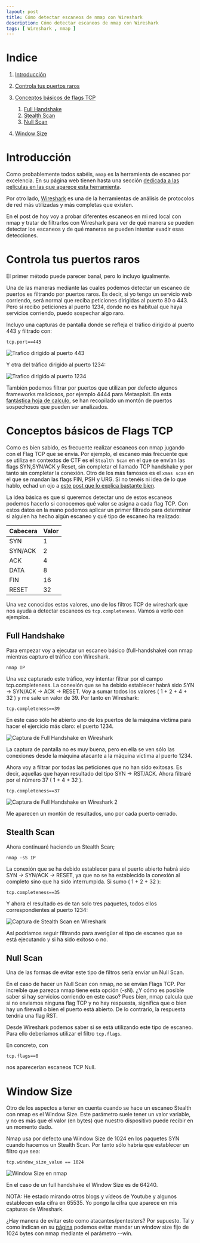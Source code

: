 ```yaml
---
layout: post
title: Cómo detectar escaneos de nmap con Wireshark
description: Cómo detectar escaneos de nmap con Wireshark
tags: [ Wireshark , nmap ]
---
```


# Indice

1. [Introducción](#introduction)

2. [Controla tus puertos raros](#puertos-raros)

3. [Conceptos básicos de flags TCP](#basicos)
    1. [Full Handshake](#full-handshake)
    2. [Stealth Scan](#ss)
    3. [Null Scan](#ns)

4. [Window Size](#window-size)



# Introducción<a id="introduction"></a>

Como probablemente todos sabéis, `nmap` es la herramienta de escaneo por excelencia. En su página web tienen hasta una sección [dedicada a las películas en las que aparece esta herramienta](https://nmap.org/movies/).

Por otro lado, [Wireshark](https://www.wireshark.org/) es una de la herramientas de análisis de protocolos de red más utilizadas y más completas que existen.

En el post de hoy voy a probar diferentes escaneos en mi red local con nmap y tratar de filtrarlos con Wireshark para ver de qué manera se pueden detectar los escaneos y de qué maneras se pueden intentar evadir esas detecciones.


# Controla tus puertos raros <a id="puertos-raros"></a>

El primer método puede parecer banal, pero lo incluyo igualmente.

Una de las maneras mediante las cuales podemos detectar un escaneo de puertos es filtrando por puertos raros. Es decir, si yo tengo un servicio web corriendo, será normal que reciba peticiones dirigidas al puerto 80 o 443. Pero si recibo peticiones al puerto 1234, donde no es habitual que haya servicios corriendo, puedo sospechar algo raro.

Incluyo una capturas de pantalla donde se refleja el tráfico dirigido al puerto 443 y filtrado con: 

```
tcp.port==443
``` 


<img src="../../../../assets/images/Detectar-escaneos-nmap/imagen5.png"
     alt="Trafico dirigido al puerto 443"
     style="float: center; margin-right: 10px; " />

Y otra del tráfico dirigido al puerto 1234:

<img src="../../../../assets/images/Detectar-escaneos-nmap/imagen6.png"
     alt="Trafico dirigido al puerto 1234"
     style="float: center; margin-right: 10px; " />


También podemos filtrar por puertos que utilizan por defecto algunos frameworks maliciosos, por ejemplo 4444 para Metasploit. En esta [fantástica hoja de calculo](https://docs.google.com/spreadsheets/d/17pSTDNpa0sf6pHeRhusvWG6rThciE8CsXTSlDUAZDyo/edit#gid=0), se han recopilado un montón de puertos sospechosos que pueden ser analizados. 


# Conceptos básicos de Flags TCP<a id="basicos"></a>

Como es bien sabido, es frecuente realizar escaneos con nmap jugando con el Flag TCP que se envía. Por ejemplo, el escaneo más frecuente que se utiliza en contextos de CTF es el `Stealth Scan` en el que se envían las flags SYN,SYN/ACK y Reset, sin completar el llamado TCP handshake y por tanto sin completar la conexión. Otro de los más famosos es el `xmas scan` en el que se mandan las flags FIN, PSH y URG. Si no tenéis ni idea de lo que hablo, echad un ojo a [este post que lo explica bastante bien](https://www.eduardocollado.com/2020/03/13/flags-de-tcp/). 

La idea básica es que si queremos detectar uno de estos escaneos podemos hacerlo si conocemos qué valor se asigna a cada flag TCP. Con estos datos en la mano podemos aplicar un primer filtrado para determinar si alguien ha hecho algún escaneo y qué tipo de escaneo ha realizado:

| Cabecera |  Valor| 
|---	|---	|
|   SYN	|   1|
|   SYN/ACK	|2|
|   ACK|   4| 
|   DATA|   8| 
|   FIN|   16| 
|   RESET|  32| 

Una vez conocidos estos valores, uno de los filtros TCP de wireshark que nos ayuda a detectar escaneos es `tcp.completeness`. Vamos a verlo con ejemplos.

## Full Handshake <a id="full-handshake"></a>

Para empezar voy a ejecutar un escaneo básico (full-handshake) con nmap mientras capturo el tráfico con Wireshark.

````
nmap IP
````

Una vez capturado este tráfico, voy intentar filtrar por el campo tcp.completeness. La conexión que se ha debido establecer habrá sido SYN -> SYN/ACK -> ACK -> RESET. Voy a sumar todos los valores ( 1 + 2 + 4 + 32 ) y me sale un valor de 39. Por tanto en Wireshark:

```
tcp.completeness==39
```

En este caso sólo he abierto uno de los puertos de la máquina víctima para hacer el ejercicio más claro: el puerto 1234. 

<img src="../../../../assets/images/Detectar-escaneos-nmap/imagen1.png"
     alt="Captura de Full Handshake en Wireshark"
     style="float: center; margin-right: 10px; " />


La captura de pantalla no es muy buena, pero en ella se ven sólo las conexiones desde la máquina atacante a la máquina víctima al puerto 1234.

Ahora voy a filtrar por todas las peticiones que no han sido exitosas. Es decir, aquellas que hayan resultado del tipo SYN -> RST/ACK. Ahora filtraré por el número 37 ( 1 + 4 + 32 ).

```
tcp.completeness==37
```

<img src="../../../../assets/images/Detectar-escaneos-nmap/imagen2.png"
     alt="Captura de Full Handshake en Wireshark 2"
     style="float: center; margin-right: 10px; " />


Me aparecen un montón de resultados, uno por cada puerto cerrado.

## Stealth Scan <a id="ss"></a>

Ahora continuaré haciendo un Stealth Scan;

````
nmap -sS IP
````

La conexión que se ha debido establecer para el puerto abierto habrá sido SYN -> SYN/ACK -> RESET, ya que no se ha establecido la conexión al completo sino que ha sido interrumpida. Si sumo ( 1 + 2 + 32 ):

```
tcp.completeness==35
```

Y ahora el resultado es de tan solo tres paquetes, todos ellos correspondientes al puerto 1234:

<img src="../../../../assets/images/Detectar-escaneos-nmap/imagen3.png"
     alt="Captura de Stealth Scan en Wireshark"
     style="float: center; margin-right: 10px; " />


Así podríamos seguir filtrando para averigüar el tipo de escaneo que se está ejecutando y si ha sido exitoso o no.

## Null Scan <a id="ns"></a>

Una de las formas de evitar este tipo de filtros sería enviar un Null Scan.

En el caso de hacer un Null Scan con nmap, no se envían Flags TCP. Por increíble que parezca nmap tiene esta opción (-sN). ¿Y cómo es posible saber si hay servicios corriendo en este caso? Pues bien, nmap calcula que si no enviamos ninguna flag TCP y no hay respuesta, significa que o bien hay un firewall o bien el puerto está abierto. De lo contrario, la respuesta tendría una flag RST. 

Desde Wireshark podemos saber si se está utilizando este tipo de escaneo. Para ello deberíamos utilizar el filtro `tcp.flags`.

En concreto, con 

```
tcp.flags==0
```
nos aparecerían escaneos TCP Null.


# Window Size <a id="window-size"></a>

Otro de los aspectos a tener en cuenta cuando se hace un escaneo Stealth con nmap es el Window Size. Este parámetro suele tener un valor variable, y no es más que el valor (en bytes) que nuestro dispositivo puede recibir en un momento dado.   

Nmap usa por defecto una Window Size de 1024 en los paquetes SYN cuando hacemos un Stealth Scan. Por tanto sólo habría que establecer un filtro que sea: 

```
tcp.window_size_value == 1024
```

<img src="../../../../assets/images/Detectar-escaneos-nmap/image4.png"
     alt="Window Size en nmap"
     style="float: center; margin-right: 10px; " />

En el caso de un full handshake el Window Size es de 64240.

NOTA: He estado mirando otros blogs y vídeos de Youtube y algunos establecen esta cifra en 65535. Yo pongo la cifra que aparece en mis capturas de Wireshark. 

¿Hay manera de evitar esto como atacantes/pentesters? Por supuesto. Tal y como indican en su [página](https://seclists.org/nmap-dev/2015/q3/52) podemos evitar mandar un window size fijo de 1024 bytes con nmap mediante el parámetro --win.